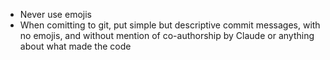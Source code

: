 - Never use emojis
- When comitting to git, put simple but descriptive commit messages, with no emojis, and without mention of co-authorship by Claude or anything about what made the code
